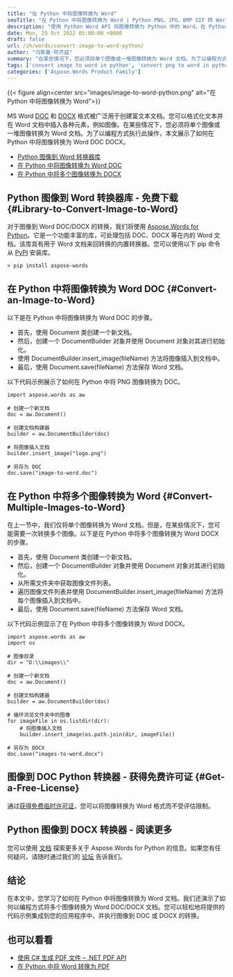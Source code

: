 ```yaml
---
title: "在 Python 中将图像转换为 Word"
seoTitle: "在 Python 中将图像转换为 Word | Python PNG、JPG、BMP GIF 转 Word |假设"
description: "使用 Python Word API 将图像转换为 Python 中的 Word。在 Python 中将单个图像或多个图像转换为 Word。"
date: Mon, 25 Oct 2022 05:00:00 +0000
draft: false
url: /zh/words/convert-image-to-word-python/
author: "乌斯曼·阿齐兹"
summary: "在某些情况下，您必须将单个图像或一堆图像转换为 Word 文档。为了以编程方式执行此操作，本文展示了如何在 Python 中将图像转换为 Word DOC DOCX。"
tags: ['convert image to word in python', 'convert png to word in python', 'convert jpg to word in python']
categories: ['Aspose.Words Product Family']
---
```


{{< figure align=center src="images/image-to-word-python.png" alt="在 Python 中将图像转换为 Word">}}

MS Word [DOC][1] 和 [DOCX][9] 格式被广泛用于创建富文本文档。您可以格式化文本并在 Word 文档中插入各种元素，例如图像。在某些情况下，您必须将单个图像或一堆图像转换为 Word 文档。为了以编程方式执行此操作，本文展示了如何在 Python 中将图像转换为 Word DOC DOCX。

* [Python 图像到 Word 转换器库](#Library-to-Convert-Image-to-Word)
* [在 Python 中将图像转换为 Word DOC](#Convert-an-Image-to-Word)
* [在 Python 中将多个图像转换为 DOCX](#Convert-Multiple-Images-to-Word)

## Python 图像到 Word 转换器库 - 免费下载 {#Library-to-Convert-Image-to-Word}

对于图像到 Word DOC/DOCX 的转换，我们将使用 [Aspose.Words for Python][3]。它是一个功能丰富的库，可处理包括 DOC、DOCX 等在内的 Word 文档。该库具有用于 Word 文档来回转换的内置转换器。您可以使用以下 pip 命令从 [PyPI][4] 安装库。

```
> pip install aspose-words
```

## 在 Python 中将图像转换为 Word DOC {#Convert-an-Image-to-Word}

以下是在 Python 中将图像转换为 Word DOC 的步骤。

* 首先，使用 Document 类创建一个新文档。
* 然后，创建一个 DocumentBuilder 对象并使用 Document 对象对其进行初始化。
* 使用 DocumentBuilder.insert_image(fileName) 方法将图像插入到文档中。
* 最后，使用 Document.save(fileName) 方法保存 Word 文档。

以下代码示例展示了如何在 Python 中将 PNG 图像转换为 DOC。

```
import aspose.words as aw

# 创建一个新文档
doc = aw.Document()

# 创建文档构建器
builder = aw.DocumentBuilder(doc)

# 将图像插入文档
builder.insert_image("logo.png")

# 另存为 DOC
doc.save("image-to-word.doc")
```

## 在 Python 中将多个图像转换为 Word {#Convert-Multiple-Images-to-Word}

在上一节中，我们仅将单个图像转换为 Word 文档。但是，在某些情况下，您可能需要一次转换多个图像。以下是在 Python 中将多个图像转换为 Word DOCX 的步骤。

* 首先，使用 Document 类创建一个新文档。
* 然后，创建一个 DocumentBuilder 对象并使用 Document 对象对其进行初始化。
* 从所需文件夹中获取图像文件列表。
* 遍历图像文件列表并使用 DocumentBuilder.insert_image(fileName) 方法将每个图像插入到文档中。
* 最后，使用 Document.save(fileName) 方法保存 Word 文档。

以下代码示例显示了在 Python 中将多个图像转换为 Word DOCX。

```
import aspose.words as aw
import os

# 图像目录
dir = "D:\\images\\"

# 创建一个新文档
doc = aw.Document()

# 创建文档构建器
builder = aw.DocumentBuilder(doc)

# 循环浏览文件夹中的图像
for imageFile in os.listdir(dir):
    # 将图像插入文档
    builder.insert_image(os.path.join(dir, imageFile))

# 另存为 DOCX
doc.save("images-to-word.docx")
```

## 图像到 DOC Python 转换器 - 获得免费许可证 {#Get-a-Free-License}

通过[获得免费临时许可证][5]，您可以将图像转换为 Word 格式而不受评估限制。

## Python 图像到 DOCX 转换器 - 阅读更多

您可以使用 [文档][6] 探索更多关于 Aspose.Words for Python 的信息。如果您有任何疑问，请随时通过我们的 [论坛][7] 告诉我们。

## 结论

在本文中，您学习了如何在 Python 中将图像转换为 Word 文档。我们还演示了如何以编程方式将多个图像转换为 Word DOC/DOCX 文档。您可以轻松地将提供的代码示例集成到您的应用程序中，并执行图像到 DOC 或 DOCX 的转换。

## 也可以看看

* [使用 C# 生成 PDF 文件 – .NET PDF API](https://blog.aspose.com/zh/2020/12/02/create-pdf-files-using-csharp/)
* [在 Python 中将 Word 转换为 PDF](https://blog.aspose.com/zh/2021/10/27/convert-word-to-pdf-in-python/)


[1]: https://docs.fileformat.com/word-processing/doc/
[2]: https://docs.fileformat.com/image/png/
[3]: https://products.aspose.com/words/python-net/
[4]: https://pypi.org/project/aspose-words/
[5]: https://purchase.aspose.com/temporary-license/
[6]: https://docs.aspose.com/words/python-net/
[7]: https://forum.aspose.com/
[8]: https://docs.fileformat.com/image/jpeg/
[9]: https://docs.fileformat.com/word-processing/docx/




